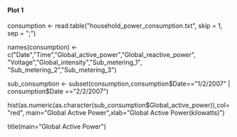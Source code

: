 #### Plot 1

consumption <- read.table("household_power_consumption.txt", skip = 1,
                          sep = ";")

names(consumption) <- c("Date","Time","Global_active_power","Global_reactive_power",
                  "Voltage","Global_intensity","Sub_metering_1",
                  "Sub_metering_2","Sub_metering_3")

sub_consumption <- subset(consumption,consumption$Date=="1/2/2007" | consumption$Date =="2/2/2007")

hist(as.numeric(as.character(sub_consumption$Global_active_power)),col="red",
     main="Global Active Power",xlab="Global Active Power(kilowatts)")

title(main="Global Active Power")